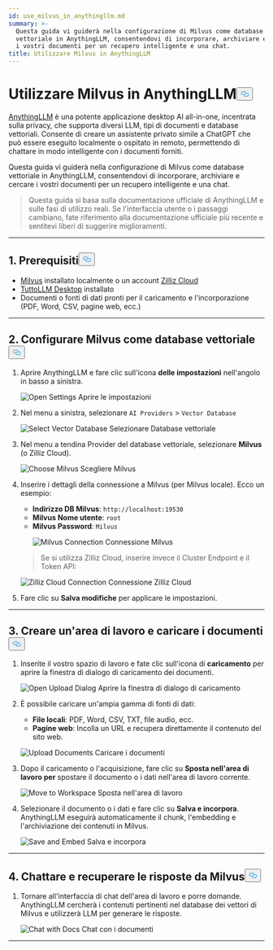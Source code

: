 ```yaml
---
id: use_milvus_in_anythingllm.md
summary: >-
  Questa guida vi guiderà nella configurazione di Milvus come database
  vettoriale in AnythingLLM, consentendovi di incorporare, archiviare e cercare
  i vostri documenti per un recupero intelligente e una chat.
title: Utilizzare Milvus in AnythingLLM
---
```

<h1 id="Use-Milvus-in-AnythingLLM" class="common-anchor-header">Utilizzare Milvus in AnythingLLM<button data-href="#Use-Milvus-in-AnythingLLM" class="anchor-icon" translate="no">
      <svg translate="no"
        aria-hidden="true"
        focusable="false"
        height="20"
        version="1.1"
        viewBox="0 0 16 16"
        width="16"
      >
        <path
          fill="#0092E4"
          fill-rule="evenodd"
          d="M4 9h1v1H4c-1.5 0-3-1.69-3-3.5S2.55 3 4 3h4c1.45 0 3 1.69 3 3.5 0 1.41-.91 2.72-2 3.25V8.59c.58-.45 1-1.27 1-2.09C10 5.22 8.98 4 8 4H4c-.98 0-2 1.22-2 2.5S3 9 4 9zm9-3h-1v1h1c1 0 2 1.22 2 2.5S13.98 12 13 12H9c-.98 0-2-1.22-2-2.5 0-.83.42-1.64 1-2.09V6.25c-1.09.53-2 1.84-2 3.25C6 11.31 7.55 13 9 13h4c1.45 0 3-1.69 3-3.5S14.5 6 13 6z"
        ></path>
      </svg>
    </button></h1><p><a href="https://anythingllm.com/">AnythingLLM</a> è una potente applicazione desktop AI all-in-one, incentrata sulla privacy, che supporta diversi LLM, tipi di documenti e database vettoriali. Consente di creare un assistente privato simile a ChatGPT che può essere eseguito localmente o ospitato in remoto, permettendo di chattare in modo intelligente con i documenti forniti.</p>
<p>Questa guida vi guiderà nella configurazione di Milvus come database vettoriale in AnythingLLM, consentendovi di incorporare, archiviare e cercare i vostri documenti per un recupero intelligente e una chat.</p>
<blockquote>
<p>Questa guida si basa sulla documentazione ufficiale di AnythingLLM e sulle fasi di utilizzo reali. Se l'interfaccia utente o i passaggi cambiano, fate riferimento alla documentazione ufficiale più recente e sentitevi liberi di suggerire miglioramenti.</p>
</blockquote>
<hr>
<h2 id="1-Prerequisites" class="common-anchor-header">1. Prerequisiti<button data-href="#1-Prerequisites" class="anchor-icon" translate="no">
      <svg translate="no"
        aria-hidden="true"
        focusable="false"
        height="20"
        version="1.1"
        viewBox="0 0 16 16"
        width="16"
      >
        <path
          fill="#0092E4"
          fill-rule="evenodd"
          d="M4 9h1v1H4c-1.5 0-3-1.69-3-3.5S2.55 3 4 3h4c1.45 0 3 1.69 3 3.5 0 1.41-.91 2.72-2 3.25V8.59c.58-.45 1-1.27 1-2.09C10 5.22 8.98 4 8 4H4c-.98 0-2 1.22-2 2.5S3 9 4 9zm9-3h-1v1h1c1 0 2 1.22 2 2.5S13.98 12 13 12H9c-.98 0-2-1.22-2-2.5 0-.83.42-1.64 1-2.09V6.25c-1.09.53-2 1.84-2 3.25C6 11.31 7.55 13 9 13h4c1.45 0 3-1.69 3-3.5S14.5 6 13 6z"
        ></path>
      </svg>
    </button></h2><ul>
<li><a href="https://milvus.io/docs/install-overview.md">Milvus</a> installato localmente o un account <a href="https://zilliz.com/cloud">Zilliz Cloud</a> </li>
<li><a href="https://anythingllm.com/desktop">TuttoLLM Desktop</a> installato</li>
<li>Documenti o fonti di dati pronti per il caricamento e l'incorporazione (PDF, Word, CSV, pagine web, ecc.)</li>
</ul>
<hr>
<h2 id="2-Configure-Milvus-as-the-Vector-Database" class="common-anchor-header">2. Configurare Milvus come database vettoriale<button data-href="#2-Configure-Milvus-as-the-Vector-Database" class="anchor-icon" translate="no">
      <svg translate="no"
        aria-hidden="true"
        focusable="false"
        height="20"
        version="1.1"
        viewBox="0 0 16 16"
        width="16"
      >
        <path
          fill="#0092E4"
          fill-rule="evenodd"
          d="M4 9h1v1H4c-1.5 0-3-1.69-3-3.5S2.55 3 4 3h4c1.45 0 3 1.69 3 3.5 0 1.41-.91 2.72-2 3.25V8.59c.58-.45 1-1.27 1-2.09C10 5.22 8.98 4 8 4H4c-.98 0-2 1.22-2 2.5S3 9 4 9zm9-3h-1v1h1c1 0 2 1.22 2 2.5S13.98 12 13 12H9c-.98 0-2-1.22-2-2.5 0-.83.42-1.64 1-2.09V6.25c-1.09.53-2 1.84-2 3.25C6 11.31 7.55 13 9 13h4c1.45 0 3-1.69 3-3.5S14.5 6 13 6z"
        ></path>
      </svg>
    </button></h2><ol>
<li>Aprire AnythingLLM e fare clic sull'icona <strong>delle impostazioni</strong> nell'angolo in basso a sinistra.<br>

  
   <span class="img-wrapper"> <img translate="no" src="/docs/v2.6.x/assets/anythingllm_dashboard.png" alt="Open Settings" class="doc-image" id="open-settings" />
   </span> <span class="img-wrapper"> <span>Aprire le impostazioni</span> </span></li>
</ol>
<ol start="2">
<li><p>Nel menu a sinistra, selezionare <code translate="no">AI Providers</code> &gt; <code translate="no">Vector Database</code> <br>

  
   <span class="img-wrapper"> <img translate="no" src="/docs/v2.6.x/assets/anythingllm_config.png" alt="Select Vector Database" class="doc-image" id="select-vector-database" />
   </span> <span class="img-wrapper"> <span>Selezionare Database vettoriale</span> </span></p></li>
<li><p>Nel menu a tendina Provider del database vettoriale, selezionare <strong>Milvus</strong> (o Zilliz Cloud).<br>

  
   <span class="img-wrapper"> <img translate="no" src="/docs/v2.6.x/assets/anythingllm_vectordb.png" alt="Choose Milvus" class="doc-image" id="choose-milvus" />
   </span> <span class="img-wrapper"> <span>Scegliere Milvus</span> </span></p></li>
<li><p>Inserire i dettagli della connessione a Milvus (per Milvus locale). Ecco un esempio:</p>
<ul>
<li><strong>Indirizzo DB Milvus</strong>: <code translate="no">http://localhost:19530</code></li>
<li><strong>Milvus Nome utente</strong>: <code translate="no">root</code></li>
<li><strong>Milvus Password</strong>: <code translate="no">Milvus</code>

  
   <span class="img-wrapper"> <img translate="no" src="/docs/v2.6.x/assets/anythingllm_milvus.png" alt="Milvus Connection" class="doc-image" id="milvus-connection" />
   </span> <span class="img-wrapper"> <span>Connessione Milvus</span> </span></li>
</ul>
<blockquote>
<p>Se si utilizza Zilliz Cloud, inserire invece il Cluster Endpoint e il Token API:</p>
</blockquote>
<p>
  
   <span class="img-wrapper"> <img translate="no" src="/docs/v2.6.x/assets/anythingllm_zilliz_cloud.png" alt="Zilliz Cloud Connection" class="doc-image" id="zilliz-cloud-connection" />
   </span> <span class="img-wrapper"> <span>Connessione Zilliz Cloud</span> </span></p></li>
<li><p>Fare clic su <strong>Salva modifiche</strong> per applicare le impostazioni.</p></li>
</ol>
<hr>
<h2 id="3-Create-a-Workspace-and-Upload-Documents" class="common-anchor-header">3. Creare un'area di lavoro e caricare i documenti<button data-href="#3-Create-a-Workspace-and-Upload-Documents" class="anchor-icon" translate="no">
      <svg translate="no"
        aria-hidden="true"
        focusable="false"
        height="20"
        version="1.1"
        viewBox="0 0 16 16"
        width="16"
      >
        <path
          fill="#0092E4"
          fill-rule="evenodd"
          d="M4 9h1v1H4c-1.5 0-3-1.69-3-3.5S2.55 3 4 3h4c1.45 0 3 1.69 3 3.5 0 1.41-.91 2.72-2 3.25V8.59c.58-.45 1-1.27 1-2.09C10 5.22 8.98 4 8 4H4c-.98 0-2 1.22-2 2.5S3 9 4 9zm9-3h-1v1h1c1 0 2 1.22 2 2.5S13.98 12 13 12H9c-.98 0-2-1.22-2-2.5 0-.83.42-1.64 1-2.09V6.25c-1.09.53-2 1.84-2 3.25C6 11.31 7.55 13 9 13h4c1.45 0 3-1.69 3-3.5S14.5 6 13 6z"
        ></path>
      </svg>
    </button></h2><ol>
<li><p>Inserite il vostro spazio di lavoro e fate clic sull'icona di <strong>caricamento</strong> per aprire la finestra di dialogo di caricamento dei documenti.<br>

  
   <span class="img-wrapper"> <img translate="no" src="/docs/v2.6.x/assets/anythingllm_upload_file.png" alt="Open Upload Dialog" class="doc-image" id="open-upload-dialog" />
   </span> <span class="img-wrapper"> <span>Aprire la finestra di dialogo di caricamento</span> </span></p></li>
<li><p>È possibile caricare un'ampia gamma di fonti di dati:</p>
<ul>
<li><strong>File locali</strong>: PDF, Word, CSV, TXT, file audio, ecc.</li>
<li><strong>Pagine web</strong>: Incolla un URL e recupera direttamente il contenuto del sito web.</li>
</ul>
<p>
  
   <span class="img-wrapper"> <img translate="no" src="/docs/v2.6.x/assets/anythingllm_upload_interface.png" alt="Upload Documents" class="doc-image" id="upload-documents" />
   </span> <span class="img-wrapper"> <span>Caricare i documenti</span> </span></p></li>
<li><p>Dopo il caricamento o l'acquisizione, fare clic su <strong>Sposta nell'area di lavoro per</strong> spostare il documento o i dati nell'area di lavoro corrente.<br>

  
   <span class="img-wrapper"> <img translate="no" src="/docs/v2.6.x/assets/anythingllm_move_to_workspace.png" alt="Move to Workspace" class="doc-image" id="move-to-workspace" />
   </span> <span class="img-wrapper"> <span>Sposta nell'area di lavoro</span> </span></p></li>
<li><p>Selezionare il documento o i dati e fare clic su <strong>Salva e incorpora</strong>. AnythingLLM eseguirà automaticamente il chunk, l'embedding e l'archiviazione dei contenuti in Milvus.<br>

  
   <span class="img-wrapper"> <img translate="no" src="/docs/v2.6.x/assets/anythingllm_save_and_embed.png" alt="Save and Embed" class="doc-image" id="save-and-embed" />
   </span> <span class="img-wrapper"> <span>Salva e incorpora</span> </span></p></li>
</ol>
<hr>
<h2 id="4-Chat-and-Retrieve-Answers-from-Milvus" class="common-anchor-header">4. Chattare e recuperare le risposte da Milvus<button data-href="#4-Chat-and-Retrieve-Answers-from-Milvus" class="anchor-icon" translate="no">
      <svg translate="no"
        aria-hidden="true"
        focusable="false"
        height="20"
        version="1.1"
        viewBox="0 0 16 16"
        width="16"
      >
        <path
          fill="#0092E4"
          fill-rule="evenodd"
          d="M4 9h1v1H4c-1.5 0-3-1.69-3-3.5S2.55 3 4 3h4c1.45 0 3 1.69 3 3.5 0 1.41-.91 2.72-2 3.25V8.59c.58-.45 1-1.27 1-2.09C10 5.22 8.98 4 8 4H4c-.98 0-2 1.22-2 2.5S3 9 4 9zm9-3h-1v1h1c1 0 2 1.22 2 2.5S13.98 12 13 12H9c-.98 0-2-1.22-2-2.5 0-.83.42-1.64 1-2.09V6.25c-1.09.53-2 1.84-2 3.25C6 11.31 7.55 13 9 13h4c1.45 0 3-1.69 3-3.5S14.5 6 13 6z"
        ></path>
      </svg>
    </button></h2><ol>
<li>Tornare all'interfaccia di chat dell'area di lavoro e porre domande. AnythingLLM cercherà i contenuti pertinenti nel database dei vettori di Milvus e utilizzerà LLM per generare le risposte.<br>

  
   <span class="img-wrapper"> <img translate="no" src="/docs/v2.6.x/assets/anythingllm_chat.png" alt="Chat with Docs" class="doc-image" id="chat-with-docs" />
   </span> <span class="img-wrapper"> <span>Chat con i documenti</span> </span></li>
</ol>
<hr>
